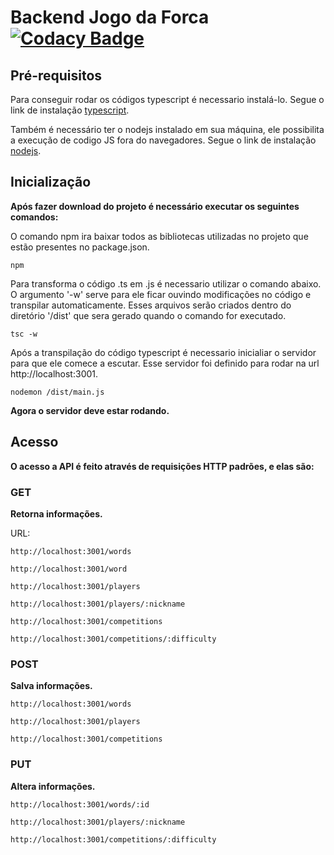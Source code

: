 # Backend Jogo da Forca [![Codacy Badge](https://api.codacy.com/project/badge/Grade/abf64262d16f43229a6ed422a3bea136)](https://www.codacy.com/manual/Pextre/jogo-da-forca?utm_source=github.com&amp;utm_medium=referral&amp;utm_content=Pextre/jogo-da-forca&amp;utm_campaign=Badge_Grade)

## Pré-requisitos
Para conseguir rodar os códigos typescript é necessario instalá-lo. Segue o link de instalação [typescript](http://www.typescriptlang.org/).

Também é necessário ter o nodejs instalado em sua máquina, ele possibilita a execução de codigo JS fora do navegadores. Segue o link de instalação [nodejs](https://nodejs.org/).
## Inicialização
**Após fazer download do projeto é necessário executar os seguintes comandos:**

O comando npm ira baixar todos as bibliotecas utilizadas no projeto que estão presentes no package.json.
```
npm
```

Para transforma o código .ts em .js é necessario utilizar o comando abaixo. O argumento '-w' serve para ele ficar ouvindo modificações no código e transpilar automaticamente. Esses arquivos serão criados dentro do diretório '/dist' que sera gerado quando o comando for executado.
```
tsc -w
```

Após a transpilação do código typescript é necessario inicialiar o servidor para que ele comece a escutar. Esse servidor foi definido para rodar na url http://localhost:3001.
```
nodemon /dist/main.js
```

**Agora o servidor deve estar rodando.**

## Acesso
**O acesso a API é feito através de requisições HTTP padrões, e elas são:**

### GET
**Retorna informações.**

URL:
```
http://localhost:3001/words
```
```
http://localhost:3001/word
```
```
http://localhost:3001/players
```
```
http://localhost:3001/players/:nickname
```
```
http://localhost:3001/competitions
```
```
http://localhost:3001/competitions/:difficulty
```
### POST
**Salva informações.**

```
http://localhost:3001/words
```
```
http://localhost:3001/players
```
```
http://localhost:3001/competitions
```

### PUT
**Altera informações.**

```
http://localhost:3001/words/:id
```
```
http://localhost:3001/players/:nickname
```
```
http://localhost:3001/competitions/:difficulty
```
